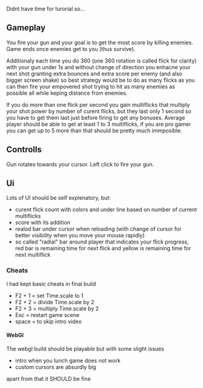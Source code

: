 Didnt have time for turorial so...

<h2>Gameplay</h2>
You fire your gun and your goal is to get the most score by killing enemies. Game ends once enemies get to you (thus survive).

Additionaly each time you do 360 (one 360 rotation is called flick for clarity) with your gun under 1s and without change of direction you enhacne your next shot
granting extra bounces and extra score per enemy (and also bigger screen shake) so best strategy would be to do as many flicks as you can then fire your empovered shot trying to hit as many enemies as possible all while keping distance from enemies. 

If you do more than one flick per second you gain multiflicks that multiply your shot power by number of curent flicks, but they last only 1 second so you have to get them last just before firing to get any bonuses. Average player should be able to get at least 1 to 3 multiflicks, if you are pro gamer you can get up to 5 more than that should be pretty much immposible.

<h2>Controlls</h2>
Gun rotates towards your cursor. Left click to fire your gun.

<h2>Ui</h2>
Lots of UI should be self explenatory, but:
<ul>
  <li>curent flick count with colors and under line based on number of current multiflicks</li>
  <li>score with its addition</li>
  <li>realod bar under cursor when reloading (with change of cursor for better visibility when you move your mouse rapidly)</li>
  <li>so called "radial" bar around player that indicates your flick progress, red bar is remaining time for next flick and yellow is remaining time for next multiflick</li>
</ul>


<h3>Cheats</h3>
I had kept basic cheats in final build
<ul>
  <li>F2 + 1 = set Time.scale to 1</li>
  <li>F2 + 2 = divide Time.scale by 2</li>
  <li>F2 + 3 = multiply Time.scale by 2</li>
  <li>Esc = restart game scene</li>
  <li>space = to skip intro video</li>
</ul>


<h4>WebGl</h4>
The webgl build should be playable but with some slight issues
<ul>
  <li>intro when you lunch game does not work</li>
  <li>custom cursors are absurdly big</li>
</ul>
apart from that it SHOULD be fine
